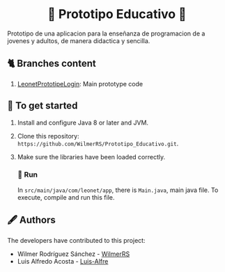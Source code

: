 #
<h1 align="center"> 🐣<strong> Prototipo Educativo </strong>🐯 </h1>


Prototipo de una aplicacion para la enseñanza de programacion de a jovenes
y adultos, de manera didactica y sencilla. 

## 🐈 Branches content

   1. [LeonetPrototipeLogin](https://github.com/WilmerRS/Prototipo_Educativo/tree/LeonetPrototipeLogin): Main prototype code

## 🐋 To get started

1. Install and configure Java 8 or later and JVM.
2. Clone this repository: `https://github.com/WilmerRS/Prototipo_Educativo.git`.
3. Make sure the libraries have been loaded correctly.

   ### 🐅 Run 

   In `src/main/java/com/leonet/app`, there is `Main.java`,
   main java file. To execute, compile and run this file.

## 🖋️ Authors

The developers have contributed to this project:

* Wilmer Rodríguez Sánchez - <a href="https://github.com/WilmerRS"> WilmerRS </a> 
* Luis Alfredo Acosta - <a href="https://github.com/Luis-Alfre"> Luis-Alfre </a> 
